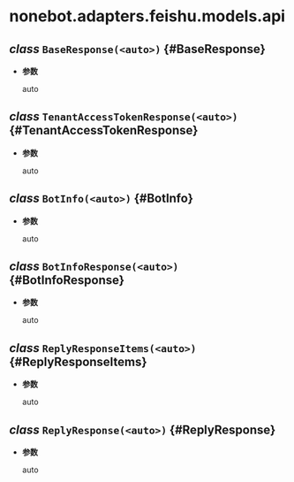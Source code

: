# nonebot.adapters.feishu.models.api

## _class_ `BaseResponse(<auto>)` {#BaseResponse}

- **参数**

  auto

## _class_ `TenantAccessTokenResponse(<auto>)` {#TenantAccessTokenResponse}

- **参数**

  auto

## _class_ `BotInfo(<auto>)` {#BotInfo}

- **参数**

  auto

## _class_ `BotInfoResponse(<auto>)` {#BotInfoResponse}

- **参数**

  auto

## _class_ `ReplyResponseItems(<auto>)` {#ReplyResponseItems}

- **参数**

  auto

## _class_ `ReplyResponse(<auto>)` {#ReplyResponse}

- **参数**

  auto
